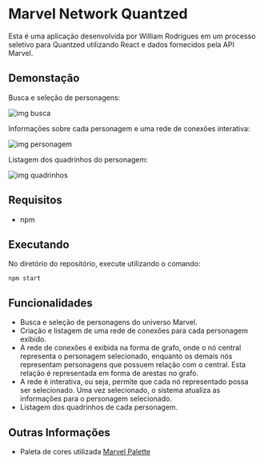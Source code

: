 # Marvel Network Quantzed
Esta é uma aplicação desenvolvida por William Rodrigues em um processo seletivo para Quantzed utilizando React e dados fornecidos pela API Marvel.

## Demonstação
Busca e seleção de personagens:

![img busca](https://i.ibb.co/7Q1Ntg2/print01.png)

Informações sobre cada personagem e uma rede de conexões interativa:

![img personagem](https://i.ibb.co/JvK6Vk7/print02.png)

Listagem dos quadrinhos do personagem:

![img quadrinhos](https://i.ibb.co/236w249/print03.png)

## Requisitos
- npm

## Executando
No diretório do repositório, execute utilizando o comando:
```
npm start
```

## Funcionalidades

- Busca e seleção de personagens do universo Marvel.
- Criação e listagem de uma rede de conexões para cada personagem exibido.
- A rede de conexões é exibida na forma de grafo, onde o nó central representa o personagem selecionado,  enquanto os demais nós representam personagens que possuem relação com o central. Esta relação é representada em forma de arestas no grafo.
- A rede é interativa, ou seja, permite que cada nó representado possa ser selecionado. Uma vez selecionado, o sistema atualiza as informações para o personagem selecionado.
- Listagem dos quadrinhos de cada personagem.

## Outras Informações

- Paleta de cores utilizada
[Marvel Palette](https://coolors.co/202020-151515-ec1d24-e62429-9f0013)


